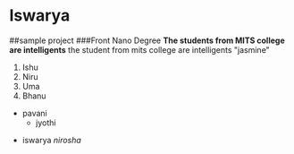 # Iswarya
##sample project
###Front Nano Degree
**The students from MITS college are intelligents**
the student from mits college are intelligents
"jasmine"
1. Ishu
2. Niru
3. Uma
4. Bhanu
- pavani
    - jyothi
+ iswarya
     _nirosha_
